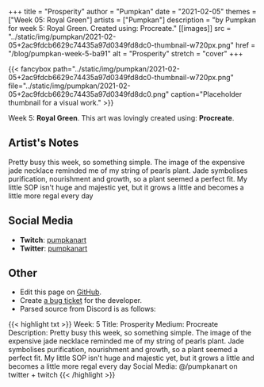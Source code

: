 +++
title =       "Prosperity"
author =      "Pumpkan"
date =        "2021-02-05"
themes =      ["Week 05: Royal Green"]
artists =     ["Pumpkan"]
description = "by Pumpkan for week 5: Royal Green. Created using: Procreate."
[[images]]
              src = "../static/img/pumpkan/2021-02-05+2ac9fdcb6629c74435a97d0349fd8dc0-thumbnail-w720px.png"
              href = "/blog/pumpkan-week-5-ba91"
              alt = "Prosperity"
              stretch = "cover"
+++


{{< fancybox path="../static/img/pumpkan/2021-02-05+2ac9fdcb6629c74435a97d0349fd8dc0-thumbnail-w720px.png" file="../static/img/pumpkan/2021-02-05+2ac9fdcb6629c74435a97d0349fd8dc0.png" caption="Placeholder thumbnail for a visual work." >}}


Week 5: **Royal Green**. This art was lovingly created using: **Procreate**.

## Artist's Notes

Pretty busy this week, so something simple. The image of the expensive jade necklace reminded me of my string of pearls plant. Jade symbolises purification, nourishment and growth, so a plant seemed a perfect fit. My little SOP isn't huge and majestic yet, but it grows a little and becomes a little more regal every day

## Social Media

- **Twitch**: <a href='https://twitch.tv/pumpkanart' target='_blank'>pumpkanart</a>
- **Twitter**: <a href='https://twitter.com/pumpkanart' target='_blank'>pumpkanart</a>

## Other

- Edit this page on [GitHub](https://github.com/teaminkling/web-refresh/edit/main/content/blog/pumpkan-week-5-ba91.md).
- Create [a bug ticket](https://github.com/teaminkling/web-refresh/issues/new?assignees=&labels=bug&template=problem-report.md&title=) for the developer.
- Parsed source from Discord is as follows:

{{< highlight txt >}}
Week: 5
Title: Prosperity
Medium: Procreate
Description: Pretty busy this week, so something simple. The image of the expensive jade necklace reminded me of my string of pearls plant. Jade symbolises purification, nourishment and growth, so a plant seemed a perfect fit. My little SOP isn't huge and majestic yet, but it grows a little and becomes a little more regal every day 
Social Media: @/pumpkanart on twitter + twitch
{{< /highlight >}}